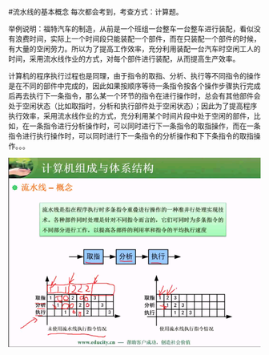 #流水线的基本概念
每次都会考到，考查方式：计算题。

举例说明：福特汽车的制造，从前是一个班组一台整车一台整车进行装配，看似没有浪费时间，实际上一个时间段只能装配一个部件，而在只装配一个部件的时候，有大量的空闲劳力。所以为了提高工作效率，充分利用装配一台汽车时空闲工人的时间，采用流水线作业的方式，对每个部件进行装配，从而提高生产效率。

计算机的程序执行过程也是同理，由于指令的取指、分析、执行等不同指令的操作是在不同的部件中完成的，因此如果按顺序等待一条指令按各个操作步骤执行完成后再去执行下一条指令，那么某一个环节的指令在进行操作时，总会有其他部件会处于空闲状态（比如取指时，分析和执行部件处于空闲状态）；因此为了提高程序执行效率，采用流水线作业的方式，充分利用某个时间片段中处于空闲的部件，比如，在一条指令进行分析操作时，可以同时进行下一条指令的取指操作，而在一条指令进行执行操作时，可以同时进行下一条指令的分析操作和下下条指令的取指操作。。。

![](/imgs/1.2.7-1流水线的基本概念.png)


